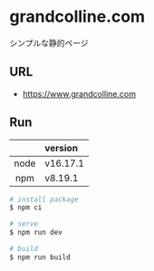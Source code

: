 # grandcolline.com

シンプルな静的ページ

## URL

- https://www.grandcolline.com

## Run

|      | version  |
| :--: | :------- |
| node | v16.17.1 |
| npm  | v8.19.1  |

```bash
# install package
$ npm ci

# serve
$ npm run dev

# build
$ npm run build
```
